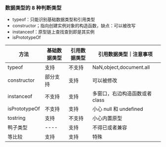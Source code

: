 ### 数据类型的 8 种判断类型

- typeof：只能识别基础数据类型和引用类型
- constructor；指向创建实例对象的构造函数，缺点：可以被改写
- instanceof：原型链上查找查到即是其实例
- isPrototypeOf

| 方法          | 基础数据类型 | 引用数据类型 | 引用数据类型｜注意事项         |
| ------------- | ------------ | ------------ | ------------------------------ |
| typeof        | 支持         | 不支持       | NaN,object,document.all        |
| constructor   | 部分支持     | 支持         | 可以被修改                     |
| instanceof    | 不支持       | 支持         | 多窗口，右边构造函数或者 class |
| isPrototypeOf | 不支持       | 支持         | 小心 null 和 undefined         |
| tostring      | 支持         | 不支持       | 小心内置原型                   |
| 鸭子类型      | ----         | 支持         | 不得已或者兼容                 |
| 等比较        | 支持         | 支持         | 特殊                           |
